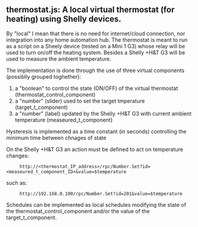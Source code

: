 ## thermostat.js: A local virtual thermostat (for heating) using Shelly devices.

By "local" I mean that there is no need for internet/cloud connection, nor integration into any home automation hub.
The thermostat is meant to run as a script on a Sheely device (tested on a Mini 1 G3) whose relay
will be used to turn on/off the heating system.
Besides a Shelly +H&T G3 will be used to measure the ambient temperature.

The implementation is done through the use of three virtual components (possiblly grouped toghether):

1.    a "boolean" to control the state (ON/OFF) of the virtual thermostat (thermostat_control_component)
2.    a "number" (slider) used to set the target tmperature (target_t_component)
3.    a "number" (label) updated by the Shelly +H&T G3 with current ambient temperature (measeured_t_component)

Hysteresis is implemented as a time constant (in seconds) controlling the minimum time between chnages of state

On the Shelly +H&T G3 an action must be defined to act on temperature changes:

`     http://<thermostat_IP_address>/rpc/Number.Set?id=<measeured_t_component_ID>&value=$temperature`

such as:

`     http://192.168.0.100/rpc/Number.Set?id=201&value=$temperature`

Schedules can be implemented as local schedules modifying the state of the thermostat_control_component and/or
the value of the target_t_component.
